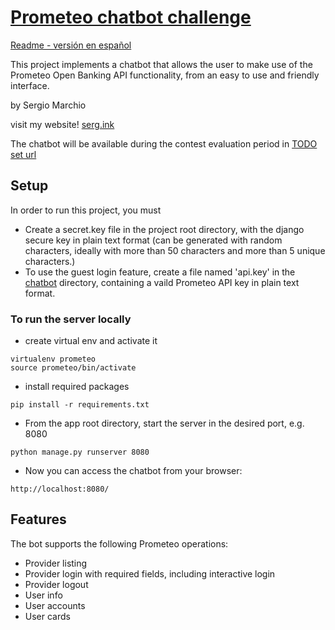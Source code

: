 # [Prometeo chatbot challenge](https://joinignitecommunity.com/desafio-chatbot/)

[Readme - versión en español](README.md)

This project implements a chatbot that allows the user to make use of the Prometeo Open Banking API functionality, from an easy to use and friendly interface.

by Sergio Marchio

visit my website! [serg.ink](https://serg.ink)


The chatbot will be available during the contest evaluation period in [TODO set url](https://)


## Setup

In order to run this project, you must

 - Create a secret.key file in the project root directory, with the django secure key in plain text format (can be generated with random characters, ideally with more than 50 characters and more than 5 unique characters.)
 - To use the guest login feature, create a file named 'api.key' in the [chatbot](chatbot) directory, containing a vaild Prometeo API key in plain text format.

### To run the server locally

 - create virtual env and activate it
```
virtualenv prometeo
source prometeo/bin/activate
```

 - install required packages
```
pip install -r requirements.txt
```

 - From the app root directory, start the server in the desired port, e.g. 8080
```
python manage.py runserver 8080 
```

 - Now you can access the chatbot from your browser:
```
http://localhost:8080/
```

## Features

The bot supports the following Prometeo operations:

- Provider listing
- Provider login with required fields, including interactive login
- Provider logout
- User info
- User accounts
- User cards


